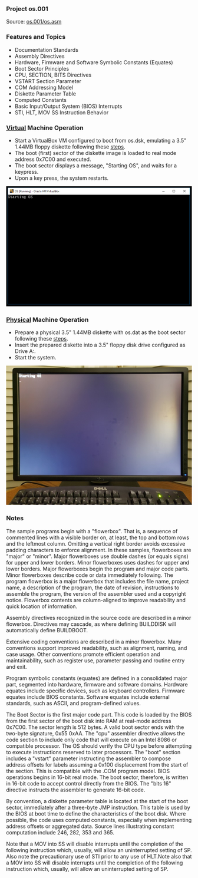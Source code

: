 ### Project os.001
Source: [os.001/os.asm](os.asm)

### Features and Topics
- Documentation Standards
- Assembly Directives
- Hardware, Firmware and Software Symbolic Constants (Equates)
- Boot Sector Principles
- CPU, SECTION, BITS Directives
- VSTART Section Parameter
- COM Addressing Model
- Diskette Parameter Table
- Computed Constants
- Basic Input/Output System (BIOS) Interrupts
- STI, HLT, MOV SS Instruction Behavior

### [Virtual](/docs/VIRTUAL.md) Machine Operation
- Start a VirtualBox VM configured to boot from os.dsk, emulating a 3.5" 1.44MB floppy diskette following these [steps](/docs/VIRTUAL.md).
- The boot (first) sector of the diskette image is loaded to real mode address 0x7C00 and executed.
- The boot sector displays a message, "Starting OS", and waits for a keypress.
- Upon a key press, the system restarts.

<img src="/images/os001_VirtualBox_001.PNG" width="640"/>

### [Physical](/docs/PHYSICAL.md) Machine Operation
- Prepare a physical 3.5" 1.44MB diskette with os.dat as the boot sector following these [steps](/docs/PHYSICAL.md).
- Insert the prepared diskette into a 3.5" floppy disk drive configured as Drive A:.
- Start the system.

<img src="/images/os001_Boot_001.jpg"/>

### Notes
The sample programs begin with a "flowerbox". That is, a sequence of commented lines with a visible border on, at least, the top and bottom rows and the leftmost column. Omitting a vertical right border avoids excessive padding characters to enforce alignment. In these samples, flowerboxes are "major" or "minor". Major flowerboxes use double dashes (or equals signs) for upper and lower borders. Minor flowerboxes uses dashes for upper and lower borders. Major flowerboxes begin the program and major code parts. Minor flowerboxes describe code or data immediately following. The program flowerbox is a major flowerbox that includes the file name, project name, a description of the program, the date of revision, instructions to assemble the program, the version of the assembler used and a copyright notice. Flowerbox contents are column-aligned to improve readability and quick location of information.

Assembly directives recognized in the source code are described in a minor flowerbox. Directives may cascade, as where defining BUILDDISK will automatically define BUILDBOOT.

Extensive coding conventions are described in a minor flowerbox. Many conventions support improved readability, such as alignment, naming, and case usage. Other conventions promote efficient operation and maintainability, such as register use, parameter passing and routine entry and exit.

Program symbolic constants (equates) are defined in a consolidated major part, segmented into hardware, firmware and software domains. Hardware equates include specific devices, such as keyboard controllers. Firmware equates include BIOS constants. Software equates include external standards, such as ASCII, and program-defined values.

The Boot Sector is the first major code part. This code is loaded by the BIOS from the first sector of the boot disk into RAM at real-mode address 0x7C00. The sector length is 512 bytes. A valid boot sector ends with the two-byte signature, 0x55 0xAA. The "cpu" assembler directive allows the code section to include only code that will execute on an Intel 8086 or compatible processor. The OS should verify the CPU type before attempting to execute instructions reserved to later processors. The "boot" section includes a "vstart" parameter instructing the assembler to compose address offsets for labels assuming a 0x100 displacement from the start of the section. This is compatible with the .COM program model. BIOS operations begins in 16-bit real mode. The boot sector, therefore, is written in 16-bit code to accept control directly from the BIOS. The "bits 16" directive instructs the assembler to generate 16-bit code.

By convention, a diskette parameter table is located at the start of the boot sector, immediately after a three-byte JMP instruction. This table is used by the BIOS at boot time to define the characteristics of the boot disk. Where possible, the code uses computed constants, especially when implementing address offsets or aggregated data. Source lines illustrating constant computation include 246, 282, 353 and 365.

Note that a MOV into SS will disable interrupts until the completion of the following instruction which, usually, will allow an uninterrupted setting of SP. Also note the precautionary use of STI prior to any use of HLT.Note also that a MOV into SS will disable interrupts until the completion of the following instruction which, usually, will allow an uninterrupted setting of SP.
